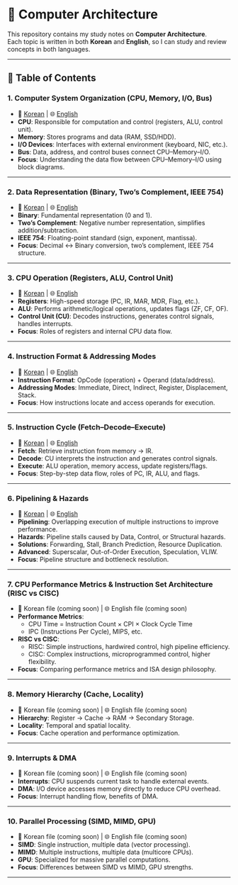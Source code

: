 # 📘 Computer Architecture

This repository contains my study notes on **Computer Architecture**.  
Each topic is written in both **Korean** and **English**, so I can study and review concepts in both languages.  

---

## 📑 Table of Contents

### 1. Computer System Organization (CPU, Memory, I/O, Bus)
- 📄 [Korean](./1.1-1_컴퓨터_시스템_구성.md) | 🌐 [English](./1.1-1_system_organization.md)  
- **CPU**: Responsible for computation and control (registers, ALU, control unit).  
- **Memory**: Stores programs and data (RAM, SSD/HDD).  
- **I/O Devices**: Interfaces with external environment (keyboard, NIC, etc.).  
- **Bus**: Data, address, and control buses connect CPU–Memory–I/O.  
- **Focus**: Understanding the data flow between CPU–Memory–I/O using block diagrams.  

---

### 2. Data Representation (Binary, Two’s Complement, IEEE 754)
- 📄 [Korean](./1.1-2_데이터_표현.md) | 🌐 [English](./1.1-2_Data_Representation.md)  
- **Binary**: Fundamental representation (0 and 1).  
- **Two’s Complement**: Negative number representation, simplifies addition/subtraction.  
- **IEEE 754**: Floating-point standard (sign, exponent, mantissa).  
- **Focus**: Decimal ↔ Binary conversion, two’s complement, IEEE 754 structure.  

---

### 3. CPU Operation (Registers, ALU, Control Unit)
- 📄 [Korean](./1.1-3_CPU_동작.md) | 🌐 [English](./1.1-3_CPU_Operation.md)  
- **Registers**: High-speed storage (PC, IR, MAR, MDR, Flag, etc.).  
- **ALU**: Performs arithmetic/logical operations, updates flags (ZF, CF, OF).  
- **Control Unit (CU)**: Decodes instructions, generates control signals, handles interrupts.  
- **Focus**: Roles of registers and internal CPU data flow.  

---

### 4. Instruction Format & Addressing Modes
- 📄 [Korean](./1.1-4_명령어형식&주소지정방식.md) | 🌐 [English](./1.1-4_Instruction_Format&Addressing_Modes.md)  
- **Instruction Format**: OpCode (operation) + Operand (data/address).  
- **Addressing Modes**: Immediate, Direct, Indirect, Register, Displacement, Stack.  
- **Focus**: How instructions locate and access operands for execution.  

---

### 5. Instruction Cycle (Fetch–Decode–Execute)
- 📄 [Korean](./1.1-5_명령어_사이클.md) | 🌐 [English](./1.1-5_Instruction_Cycle.md)  
- **Fetch**: Retrieve instruction from memory → IR.  
- **Decode**: CU interprets the instruction and generates control signals.  
- **Execute**: ALU operation, memory access, update registers/flags.  
- **Focus**: Step-by-step data flow, roles of PC, IR, ALU, and flags.  

---

### 6. Pipelining & Hazards
- 📄 [Korean](./1.1-6_파이프라이닝&해저드.md) | 🌐 [English](./1.1-6_Pipelining&Hazards.md)  
- **Pipelining**: Overlapping execution of multiple instructions to improve performance.  
- **Hazards**: Pipeline stalls caused by Data, Control, or Structural hazards.  
- **Solutions**: Forwarding, Stall, Branch Prediction, Resource Duplication.  
- **Advanced**: Superscalar, Out-of-Order Execution, Speculation, VLIW.  
- **Focus**: Pipeline structure and bottleneck resolution.  

---

### 7. CPU Performance Metrics & Instruction Set Architecture (RISC vs CISC)
- 📄 Korean file (coming soon) | 🌐 English file (coming soon)  
- **Performance Metrics**:  
  - CPU Time = Instruction Count × CPI × Clock Cycle Time  
  - IPC (Instructions Per Cycle), MIPS, etc.  
- **RISC vs CISC**:  
  - RISC: Simple instructions, hardwired control, high pipeline efficiency.  
  - CISC: Complex instructions, microprogrammed control, higher flexibility.  
- **Focus**: Comparing performance metrics and ISA design philosophy.  

---

### 8. Memory Hierarchy (Cache, Locality)
- 📄 Korean file (coming soon) | 🌐 English file (coming soon)  
- **Hierarchy**: Register → Cache → RAM → Secondary Storage.  
- **Locality**: Temporal and spatial locality.  
- **Focus**: Cache operation and performance optimization.  

---

### 9. Interrupts & DMA
- 📄 Korean file (coming soon) | 🌐 English file (coming soon)  
- **Interrupts**: CPU suspends current task to handle external events.  
- **DMA**: I/O device accesses memory directly to reduce CPU overhead.  
- **Focus**: Interrupt handling flow, benefits of DMA.  

---

### 10. Parallel Processing (SIMD, MIMD, GPU)
- 📄 Korean file (coming soon) | 🌐 English file (coming soon)  
- **SIMD**: Single instruction, multiple data (vector processing).  
- **MIMD**: Multiple instructions, multiple data (multicore CPUs).  
- **GPU**: Specialized for massive parallel computations.  
- **Focus**: Differences between SIMD vs MIMD, GPU strengths.  

---
